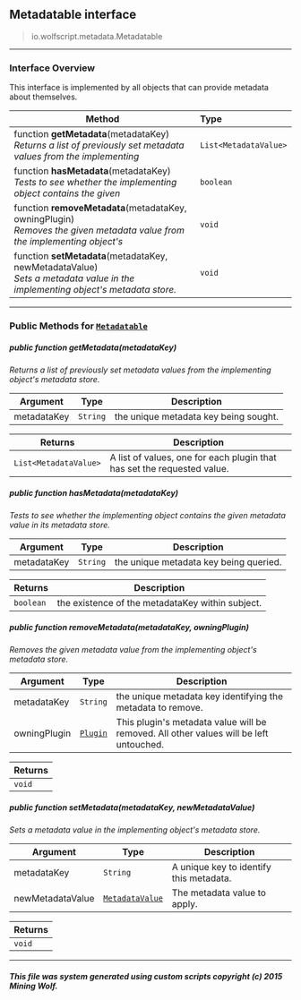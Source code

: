 ## Metadatable __interface__

>io.wolfscript.metadata.Metadatable

---

### Interface Overview

This interface is implemented by all objects that can provide metadata about themselves.

Method | Type   
--- | :--- 
 function __getMetadata__(metadataKey) <br> _Returns a list of previously set metadata values from the implementing_ | `List<MetadataValue>`
 function __hasMetadata__(metadataKey) <br> _Tests to see whether the implementing object contains the given_ | `boolean`
 function __removeMetadata__(metadataKey, owningPlugin) <br> _Removes the given metadata value from the implementing object's_ | `void`
 function __setMetadata__(metadataKey, newMetadataValue) <br> _Sets a metadata value in the implementing object's metadata store._ | `void`



---


### Public Methods for [`Metadatable`](Metadatable.md)

##### <a id='getmetadata'></a>public  function __getMetadata__(metadataKey)

_Returns a list of previously set metadata values from the implementing object's metadata store._

Argument | Type | Description  
--- | --- | --- 
metadataKey | `String` | the unique metadata key being sought.

Returns | Description
--- | --- 
`List<MetadataValue>` | A list of values, one for each plugin that has set the requested value.


##### <a id='hasmetadata'></a>public  function __hasMetadata__(metadataKey)

_Tests to see whether the implementing object contains the given metadata value in its metadata store._

Argument | Type | Description  
--- | --- | --- 
metadataKey | `String` | the unique metadata key being queried.

Returns | Description
--- | --- 
`boolean` | the existence of the metadataKey within subject.


##### <a id='removemetadata'></a>public  function __removeMetadata__(metadataKey, owningPlugin)

_Removes the given metadata value from the implementing object's metadata store._

Argument | Type | Description  
--- | --- | --- 
metadataKey | `String` | the unique metadata key identifying the metadata to remove.
owningPlugin | [`Plugin`](../plugin/Plugin.md) | This plugin's metadata value will be removed. All other values will be left untouched.

Returns | 
--- | 
`void` |


##### <a id='setmetadata'></a>public  function __setMetadata__(metadataKey, newMetadataValue)

_Sets a metadata value in the implementing object's metadata store._

Argument | Type | Description  
--- | --- | --- 
metadataKey | `String` | A unique key to identify this metadata.
newMetadataValue | [`MetadataValue`](MetadataValue.md) | The metadata value to apply.

Returns | 
--- | 
`void` |


---


##### This file was system generated using custom scripts copyright (c) 2015 Mining Wolf.
	

